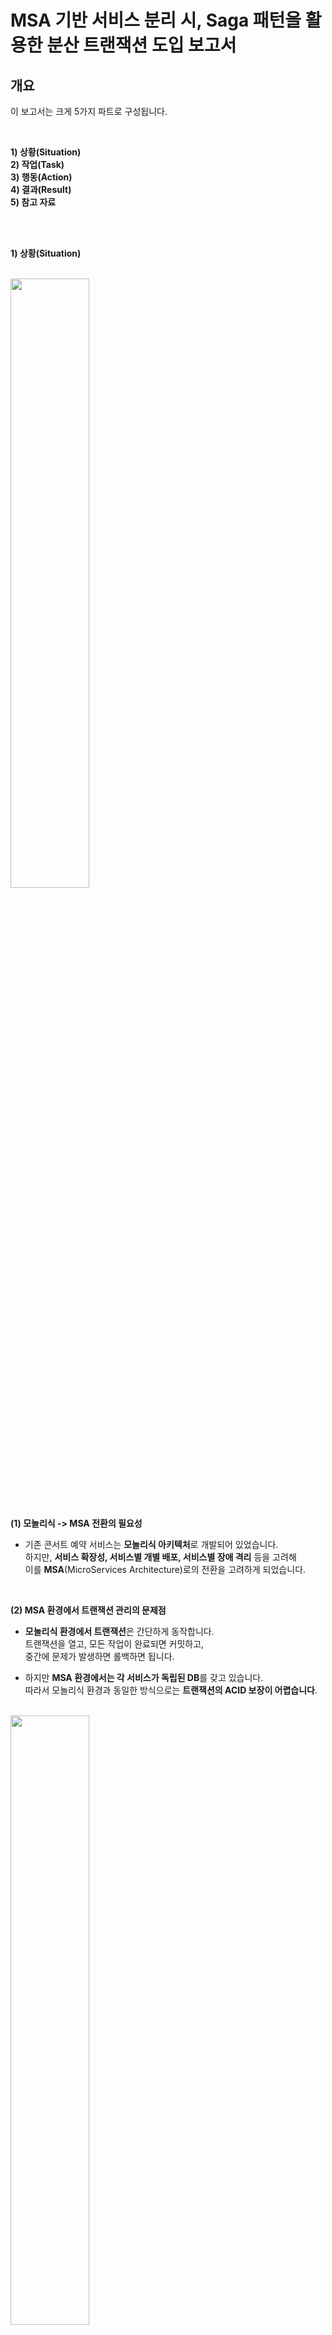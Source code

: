 
# MSA 기반 서비스 분리 시, Saga 패턴을 활용한 분산 트랜잭션 도입 보고서 

## 개요

이 보고서는 크게 5가지 파트로 구성됩니다.

<br> 
  
**1) 상황(Situation)** <br>
**2) 작업(Task)** <br>
**3) 행동(Action)** <br>
**4) 결과(Result)** <br>
**5) 참고 자료** <br> 


<br> 
<br>


**1) 상황(Situation)** <br>

<br> 

<img src="https://github.com/user-attachments/assets/2e7b71e7-cbee-4306-ba58-84d144972884" width="50%" />


<br> 
<br> 

**(1) 모놀리식 -> MSA 전환의 필요성**

- 기존 콘서트 예약 서비스는 **모놀리식 아키텍처**로 개발되어 있었습니다. <br>
  하지만, **서비스 확장성, 서비스별 개별 배포, 서비스별 장애 격리** 등을 고려해 <br>
  이를 **MSA**(MicroServices Architecture)로의 전환을 고려하게 되었습니다.

<br> 

**(2) MSA 환경에서 트랜잭션 관리의 문제점**

- **모놀리식 환경에서 트랜잭션**은 간단하게 동작합니다. <br>
  트랜잭션을 열고, 모든 작업이 완료되면 커밋하고, <br> 
  중간에 문제가 발생하면 롤백하면 됩니다. <br>
    
- 하지만 **MSA 환경에서는 각 서비스가 독립된 DB**를 갖고 있습니다. <br>
  따라서 모놀리식 환경과 동일한 방식으로는 **트랜잭션의 ACID 보장이 어렵습니다**. <br>

<br> 

<img src="https://github.com/user-attachments/assets/c02770cb-93c7-42c6-9cf8-4bdc486e6c08" width="50%" />

- 예를 들어, MSA 환경에서 **예약- 멤버 잔액 차감 - 결제**가 순차적으로 일어나야 하는 MSA 환경에서 <br>
  결제 과정에서 에러가 발생하면 결제 DB의 트랜잭션만 롤백되는 것이 아니라 <br>
  이전 단계인 **예약 및 멤버 잔액 차감의 트랜잭션도 모두 롤백**되어야 합니다. <br>

- 따라서, MSA 환경으로 전환하려면 **분산 트랜잭션 관리가 필요**하며, <br>
  이를 통해 여러 개의 분산 트랜잭션을 하나처럼 관리하고, ACID 보장을 유지해야 했습니다. <br>  



<br> 
<br> 


**2) 작업(Task)** <br>

- MSA 환경에서 분산 트랜잭션을 관리하는 대표적인 방법은 2가지가 있습니다. <br> 
  그것은 **2PC(Two-Phase Commit) 방식과 Saga 패턴**입니다. <br>
  각각의 특징을 학습하고, 장단점을 비교해봤습니다. <br>

<br> 

**(1) 2PC(Two-Phase Commit)** <br> 

- **Two-Phase Commit**은 분산 트랜잭션을 처리하는데 사용되는 프로토콜로, <br>
  트랜잭션의 **성공** 또는 **실패**를 결정하는 **코디네이터**가 존재하는 접근 방식입니다. <br>
  이 프로토콜은 **두 단계**로 나눠져 있으며, 각 단계에서 코디네이터가 중요한 역할을 합니다. 

<br> 

**(1-1) 투표 단계(Voting Phase)** <br> 
<br> 
<img src="https://github.com/user-attachments/assets/9b559a3c-1bd5-4fbd-a7d5-d78be3e5c1b3" alt="Image 1" width="50%">

- 코디네이터는 각 트랜잭션 참가자에게 **커밋 가능 여부**를 질의합니다. <br>
- 각 참가자는 자신이 처리한 트랜잭션의 상태를 점검한 후, <br>
  커밋할 수 있으면 Yes를, 그렇지 않으면 No를 응답합니다. <br>

<br> 
 
**(1-2) 커밋 단계(Commit Phase)** <br> 
<br>
<img src="https://github.com/user-attachments/assets/9a14741f-fd6a-408d-aefd-11f7351da2df" alt="Image 2" width="50%">

- 만약 모든 참가자가 **트랜잭션 커밋 가능**하다고 응답했을 경우에 <br>
  **코디네이터**는 커밋 요청을 보내, 트랜잭션을 **성공적으로 완료**합니다. <br>

- 하지만 **단 하나의 서비스**라도, **트랜잭션 커밋 불가**하다고 응답하거나, 트랜잭션 도중 **에러가 발생**하면, <br>
  코디네이터는 **롤백 요청**을 보내고, **트랜잭션을 전체 실패로 처리**하여 **모든 참가자가 롤백**하도록 합니다. <br> 


<br> 

**(1-3) 결론** <br> 

- **2PC 방식**의 **장점과 단점**은 아래와 같습니다.

| 항목   | 내용                                                                 |
|--------|----------------------------------------------------------------------|
| 장점   | 트랜잭션의 원자성(All or nothing)을 보장합니다. |
|        | 데이터 일관성을 보장합니다.                                           |
| 단점   | 2PC는 코디네이터에 의존적이어서, 코디네이터 장애 시 모든 트랜잭션 작업이 중단됩니다. |
|        | 2PC는 참여자가 많아질수록 복잡도가 증가합니다.                         |
|        | 2PC는 블로킹 방식으로 동작하므로, 참여자 중 하나가 응답을 하지 않으면 전체 트랜잭션이 블로킹됩니다. |
|        | NoSQL 등 일부 DBMS가 지원하지 않으면 사용할 수 없습니다.                   |

- 결론적으로, 2PC 방식은 **높은 일관성**을 제공하지만, 그 대가로 **낮은 가용성**과 **낮은 확장성**을 가진 방식입니다.


<br> 


#### (2) Saga 패턴 <br> 
<br>
<table>
  <tr>
    <td><img src="https://github.com/user-attachments/assets/4215561b-5c6f-404d-afc2-08c9ee783af0" alt="Image 1" width="800"></td>
    <td><img src="https://github.com/user-attachments/assets/c686d098-26b5-4ea2-a428-d2afc5d89634" alt="Image 2" width="800"></td>
  </tr>
</table>


- Saga 패턴은 2PC와 달리 각 서비스가 **작은 로컬 트랜잭션**을 실행하면서 진행됩니다. <br> 
  특정 단계에서 실패하면 이전에 커밋된 트랜잭션들에게 **보상 트랜잭션**을 보내 롤백합니다. <br> 

- Saga 패턴의 특징은 '**최종 일관성**(Eventual Consistency)을 보장한다는 점입니다. <br> 
  이는 2PC가 제공하는 '**강력한 일관성**(Strong Consistency)'과 차이를 보입니다. <br> 
  최종 일관성은 시스템이 결과적으로 일관성을 맞추는 모델로, 즉시 일관성을 요구하지 않고, <br>
  점진적으로 일관된 상태로 수렴하는 방식입니다. <br> 

- Saga 패턴은 크게 **코레오그래피 방식**과 **오케스트레이션 방식**이 존재합니다. <br>
  각각에 대해 살펴보고 **콘서트 예약 서비스를 기준으로 도식화**해보겠습니다. <br>


<br> 


#### (2-1) 코레오그래피(Choreography) 방식

<br> 

![hello drawio](https://github.com/user-attachments/assets/9c1fba82-7327-4423-adbf-1511ca2f5258)


#### (2-2) 오케스트레이션(Orchestration) 방식

<br>

![hello drawio (1)](https://github.com/user-attachments/assets/45afa4db-4e1f-453b-967c-68eba7754f94)

<br> 

#### (3) 2PC 방식과 Saga 패턴 비교 및 선택 <br> 
<br> 

![image](https://github.com/user-attachments/assets/be82919c-486a-464f-b9cf-4d34a76239ae)

- **2PC 방식**은 모든 참여자들이 트랜잭션을 열고, **가장 느린 참여자**의 투표까지 기다려야 한다는 점에서 <br>
  **낮은 가용성**과 **확장성**을 갖는다는 문제가 있습니다. <br>

- 반면, **Saga 패턴**의 경우 각 서비스들의 **로컬 트랜잭션**을 진행한다는 점에서 <br>
  **높은 가용성**과 **확장성**을 갖지만, <br>
  일부 트랜잭션들만 **커밋된 중간 상태**가 노출되며, **보상 트랜잭션**을 직접 구현해야 한다는 **단점**이 있습니다. <br> 

- 저는 **예약 서비스**가 **높은 트래픽**을 견뎌야 하고, <br> 
  추후에 **다른 트랜잭션 참여자들**이 추가될 수 있다는 점을 고려하여 **Saga 패턴**을 채택하였습니다. <br> 


<br> 

#### 3) 행동(Action)


(1) **새로운 예약 기능**
- 새로운 예약 기능은 사용자 **좌석 예약**과 **잔액 조회** 후, <br>
  결제 서버로 **결제 요청 이벤트**를 전송하는 방식으로 작동합니다. <br>
  결제 요청 이벤트는 메시지 큐인 **Kafka**를 사용하여 전달됩니다. <br> 

```
@Transactional
public CompletableFuture<ReservationVO> createReservation(String uuid, long concertScheduleId, long seatNumber) throws JsonProcessingException {
        SeatInfo seatInfo = seatInfoService.getSeatInfoWithPessimisticLock(concertScheduleId, seatNumber);
        long price = seatInfo.getSeatGrade().getPrice();

        validateSeatReservation(concertScheduleId, seatNumber);
        checkBalanceOverPrice(uuid, price);

        ConcertSchedule concertSchedule = getConcertSchedule(concertScheduleId);

        PaymentRequestEvent event = PaymentRequestEvent.builder()
                                                       .concertId(concertSchedule.getConcert().getId())
                                                       .concertScheduleId(concertSchedule.getId())
                                                       .uuid(uuid)
                                                       .seatNumber(seatNumber)
                                                       .price(price)
                                                       .build();

        ObjectMapper objectMapper = new ObjectMapper();
        String eventJson = objectMapper.writeValueAsString(event);

        Outbox outbox = Outbox.of("reservation", "payment-request-topic", "PaymentRequest", eventJson, false);
        outboxRepository.save(outbox);

        return reservationFuture;
    }
}
```


<br> 


(2) **MSA로 분리된 결제 기능** 
- 결제 기능은 **Kafka**를 통해 전달된 이벤트를 **리스닝**한 후 결제 작업을 처리합니다. <br>
  결제가 성공하면 **예약 서버**로 **성공 이벤트**를 Kafka를 통해 예약 서버로 전달하고, <br>
  실패하면 **실패 이벤트**를 전송합니다. <br> 

- 이 과정에서는 외부 결제 시스템이 연동된다고 가정합니다. <br> 

```
@Transactional
public void createPayment(PaymentRequestEvent paymentRequestEvent){

        long concertId = paymentRequestEvent.getConcertId();
        long concertScheduleId = paymentRequestEvent.getConcertScheduleId();
        String uuid = paymentRequestEvent.getUuid();
        long seatNumber = paymentRequestEvent.getSeatNumber();
        long price = paymentRequestEvent.getPrice();

        try {
            boolean paymentSuccess = externalPaymentSystemCall(uuid, price);

            if (!paymentSuccess) {
                kafkaMessageProducer.sendPaymentFailedEvent("payment-failed-topic", new PaymentFailedEvent(
                        concertId, concertScheduleId, uuid, seatNumber, price, "Payment system error"
                ));
                return;
            }

            Payment payment = Payment.of(concertId, concertScheduleId, uuid, price);
            paymentRepository.save(payment);

            kafkaMessageProducer.sendPaymentConfirmedEvent("payment-confirmed-topic", new PaymentConfirmedEvent(
                    concertId, concertScheduleId, uuid, seatNumber, price));

        } catch (Exception e) {
            kafkaMessageProducer.sendPaymentFailedEvent("payment-failed-topic", new PaymentFailedEvent(
                    concertId, concertScheduleId, uuid, seatNumber, price, "System error"
            ));
        }
    }
```

<br> 


(3) **결제 완료 시 추가적으로 실행되는 예약 기능**
- 결제 완료 후, 해당 **이벤트**는 **Kafka**를 통해 전달되어 추가적인 예약 작업이 실행됩니다. <br>
  이 과정에서 예약 중 **예외**가 발생하면, **이전 결제 트랜잭션**을 취소해야 하므로, <br>
  **결제 서버**에 **보상 트랜잭션**을 실행할 이벤트를 전달합니다.
  
```
@Transactional
public void handlePaymentConfirmed(PaymentConfirmedEvent event) {

        long concertScheduleId = event.getConcertScheduleId();
        String uuid = event.getUuid();
        long seatNumber = event.getSeatNumber();
        long price = event.getPrice();

        try {
            ConcertSchedule concertSchedule = getConcertSchedule(concertScheduleId);
            SeatInfo seatInfo = seatInfoService.getSeatInfoWithPessimisticLock(concertScheduleId, seatNumber);

            memberService.decreaseBalance(uuid, price);
            updateStatus(concertScheduleId, seatNumber);

            createReservation(concertSchedule.getConcert(), concertSchedule, uuid, seatInfo, price);

            String name = getMember(uuid).getName();
            String concertName = getConcert(concertScheduleId).getName();
            LocalDateTime dateTime = getConcertSchedule(concertScheduleId).getDateTime();

            ReservationVO reservationVO = ReservationVO.of(name, concertName, dateTime, price);

            reservationFacade.getReservationFuture().complete(reservationVO);
        } catch (Exception ex) {
            kafkaMessageProducer.sendPaymentConfirmedEvent("payment-compensation-topic", event);
            throw new CustomException(ErrorCode.RESERVATION_FAILED, Loggable.ALWAYS);
        }
    }
```

<br> 

(4) **예약 실패 시, 결제 서버에서 발생하는 보상 트랜잭션**

- **결제 서버**는 **보상 트랜잭션 요청 이벤트**를 전달 받으면, <br>
  해당 요청 따라 **보상 트랜잭션**을 실시합니다. <br>
  이를 통해 이전에 **성공한 결제 트랜잭션은 취소**가 됩니다. <br> 

```
@Transactional
public void handleCompensationEvent(PaymentRequestEvent paymentRequestEvent) {
        long concertId = paymentRequestEvent.getConcertId();
        long concertScheduleId = paymentRequestEvent.getConcertScheduleId();
        String uuid = paymentRequestEvent.getUuid();
        long seatNumber = paymentRequestEvent.getSeatNumber();
        long price = paymentRequestEvent.getPrice();

        try {
            Payment payment = paymentRepository.findByConcertIdAndConcertScheduleIdAndUuid(concertId, concertScheduleId, uuid)
                    .orElseThrow(() -> new CustomException(ErrorCode.PAYMENT_NOT_FOUND, Loggable.ALWAYS));

            paymentRepository.delete(payment);

            kafkaMessageProducer.sendPaymentCompensationSuccessEvent("payment-compensation-success-topic", new PaymentCompensationSuccessEvent(
                    concertId, concertScheduleId, uuid, seatNumber, price, "Payment canceled successfully"
            ));
        } catch (Exception e) {
            kafkaMessageProducer.sendPaymentCompensationFailedEvent("payment-compensation-failed-topic", new PaymentCompensationFailedEvent(
                    concertId, concertScheduleId, uuid, seatNumber, price, "Compensation failed"
            ));
        }
}



